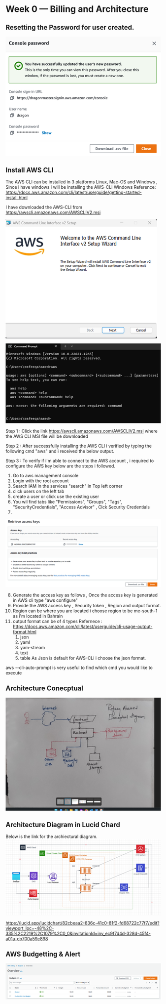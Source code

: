 # Week 0 — Billing and Architecture

## Resetting the Password for user created. 

![Resetting Password](https://github.com/rafeeqahamed/Aws-Masterminds/blob/main/journal/asset/change%20user%20password.png)


## Install AWS CLI
The AWS CLI can be installed in 3 platforms Linux, Mac-OS and Windows , Since i have windows i will be installing the AWS-CLI Windows 
Reference: https://docs.aws.amazon.com/cli/latest/userguide/getting-started-install.html

I have downloaded the AWS-CLI from https://awscli.amazonaws.com/AWSCLIV2.msi 

![Installation of AWS_CLI](https://github.com/rafeeqahamed/Aws-Masterminds/blob/main/journal/asset/Screenshot%202023-02-18%20082625.png)

![Installtion Completed](https://github.com/rafeeqahamed/Aws-Masterminds/blob/main/journal/asset/Screenshot%202023-02-18%20082815.png)

Step 1 : Click the link https://awscli.amazonaws.com/AWSCLIV2.msi where the AWS CLI MSI file will be downloaded
 
Step 2 : After successfully installing the AWS CLI i verified by typing the following cmd "aws" and i received the below output.

Step 3 : To verify if i'm able to connect to the AWS account , i required to configure the AWS key below are the steps i followed. 

  1. Go to aws management console 
  2. Login with the root account 
  3. Search IAM in the services "search" in Top left corner 
  4. click users on the left tab 
  5. create a user or click use the existing user 
  6. You wil find tabs like "Permissions", "Groups", "Tags", "SecurityCredentials", "Access Advisor" , Clck Security Credentials 
  7. 
  ![Access_Key](https://github.com/rafeeqahamed/Aws-Masterminds/blob/main/journal/asset/Screenshot%202023-02-18%20084004.png)
  
  8. Generate the access key as follows , Once the access key is generated in AWS cli type "aws configure" 
  9. Provide the AWS access key , Security token , Region and output format. 
  10. Region can be where you are located i choose region to be me-south-1 as i'm located in Bahrain 
  11. output format can be of 4 types Refernece : https://docs.aws.amazon.com/cli/latest/userguide/cli-usage-output-format.html
       1. json 
       2. yaml
       3. yam-stream
       4. text 
       5. table 
As Json is default for AWS-CLi i choose the json format.

aws --cli-auto-prompt is very useful to find which cmd you would like to execute 

## Architecture Conecptual 

![conceptual Design](https://github.com/rafeeqahamed/Aws-Masterminds/blob/main/journal/asset/Napking%20Design.png)

## Architecture Diagram in Lucid Chard 

Below is the link for the archiectural diagram. 
![Archiectural diagram](https://github.com/rafeeqahamed/Aws-Masterminds/blob/main/journal/asset/Lucid.png)

https://lucid.app/lucidchart/82cbeaa2-836c-41c0-81f2-fd68722c77f7/edit?viewport_loc=-48%2C-335%2C2219%2C1079%2C0_0&invitationId=inv_ec9f7d4d-328d-45f4-a01a-cb700a59c898

## AWS Budgetting & Alert 
![Budget Alert Configuration](https://github.com/rafeeqahamed/Aws-Masterminds/blob/main/journal/asset/Alert.png)
